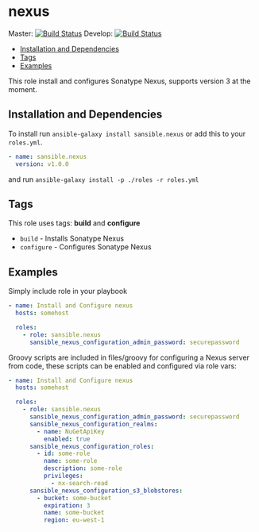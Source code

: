 # nexus

Master: [![Build Status](https://travis-ci.org/sansible/nexus.svg?branch=master)](https://travis-ci.org/sansible/nexus)
Develop: [![Build Status](https://travis-ci.org/sansible/nexus.svg?branch=develop)](https://travis-ci.org/sansible/nexus)

* [Installation and Dependencies](#installation-and-dependencies)
* [Tags](#tags)
* [Examples](#examples)

This role install and configures Sonatype Nexus, supports version 3 at the moment.


## Installation and Dependencies

To install run `ansible-galaxy install sansible.nexus` or add this to your
`roles.yml`.

```YAML
- name: sansible.nexus
  version: v1.0.0
```

and run `ansible-galaxy install -p ./roles -r roles.yml`


## Tags

This role uses tags: **build** and **configure**

* `build` - Installs Sonatype Nexus
* `configure` - Configures Sonatype Nexus


## Examples

Simply include role in your playbook

```YAML
- name: Install and Configure nexus
  hosts: somehost

  roles:
    - role: sansible.nexus
      sansible_nexus_configuration_admin_password: securepassword
```

Groovy scripts are included in files/groovy for configuring a Nexus
server from code, these scripts can be enabled and configured via
role vars:

```YAML
- name: Install and Configure nexus
  hosts: somehost

  roles:
    - role: sansible.nexus
      sansible_nexus_configuration_admin_password: securepassword
      sansible_nexus_configuration_realms:
        - name: NuGetApiKey
          enabled: true
      sansible_nexus_configuration_roles:
        - id: some-role
          name: some-role
          description: some-role
          privileges:
            - nx-search-read
      sansible_nexus_configuration_s3_blobstores:
        - bucket: some-bucket
          expiration: 3
          name: some-bucket
          region: eu-west-1
```
